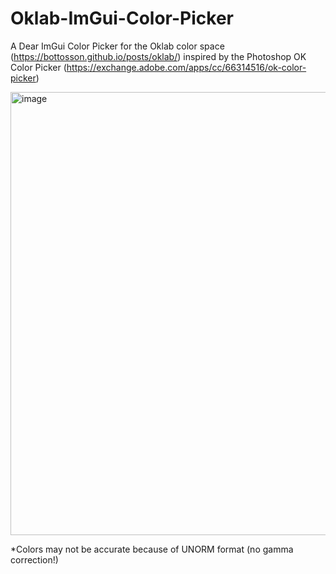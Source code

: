 # Oklab-ImGui-Color-Picker
A Dear ImGui Color Picker for the Oklab color space (https://bottosson.github.io/posts/oklab/) inspired by the Photoshop OK Color Picker (https://exchange.adobe.com/apps/cc/66314516/ok-color-picker)

<img width="961" height="709" alt="image" src="https://github.com/user-attachments/assets/df6b82f5-efca-4880-8821-0d9f342a3e51" />
<p>*Colors may not be accurate because of UNORM format (no gamma correction!)</p>
